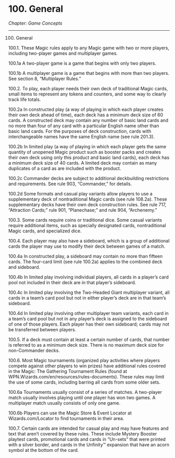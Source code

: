 # 100. General

*Chapter: Game Concepts*

---

100. General



100.1. These Magic rules apply to any Magic game with two or more players, including two-player games and multiplayer games.



100.1a A two-player game is a game that begins with only two players.



100.1b A multiplayer game is a game that begins with more than two players. See section 8, “Multiplayer Rules.”



100.2. To play, each player needs their own deck of traditional Magic cards, small items to represent any tokens and counters, and some way to clearly track life totals.



100.2a In constructed play (a way of playing in which each player creates their own deck ahead of time), each deck has a minimum deck size of 60 cards. A constructed deck may contain any number of basic land cards and no more than four of any card with a particular English name other than basic land cards. For the purposes of deck construction, cards with interchangeable names have the same English name (see rule 201.3).



100.2b In limited play (a way of playing in which each player gets the same quantity of unopened Magic product such as booster packs and creates their own deck using only this product and basic land cards), each deck has a minimum deck size of 40 cards. A limited deck may contain as many duplicates of a card as are included with the product.



100.2c Commander decks are subject to additional deckbuilding restrictions and requirements. See rule 903, “Commander,” for details.



100.2d Some formats and casual play variants allow players to use a supplementary deck of nontraditional Magic cards (see rule 108.2a). These supplementary decks have their own deck construction rules. See rule 717, “Attraction Cards;” rule 901, “Planechase;” and rule 904, “Archenemy.”



100.3. Some cards require coins or traditional dice. Some casual variants require additional items, such as specially designated cards, nontraditional Magic cards, and specialized dice.



100.4. Each player may also have a sideboard, which is a group of additional cards the player may use to modify their deck between games of a match.



100.4a In constructed play, a sideboard may contain no more than fifteen cards. The four-card limit (see rule 100.2a) applies to the combined deck and sideboard.



100.4b In limited play involving individual players, all cards in a player’s card pool not included in their deck are in that player’s sideboard.



100.4c In limited play involving the Two-Headed Giant multiplayer variant, all cards in a team’s card pool but not in either player’s deck are in that team’s sideboard.



100.4d In limited play involving other multiplayer team variants, each card in a team’s card pool but not in any player’s deck is assigned to the sideboard of one of those players. Each player has their own sideboard; cards may not be transferred between players.



100.5. If a deck must contain at least a certain number of cards, that number is referred to as a minimum deck size. There is no maximum deck size for non-Commander decks.



100.6. Most Magic tournaments (organized play activities where players compete against other players to win prizes) have additional rules covered in the Magic: The Gathering Tournament Rules (found at WPN.Wizards.com/en/resources/rules-documents). These rules may limit the use of some cards, including barring all cards from some older sets.



100.6a Tournaments usually consist of a series of matches. A two-player match usually involves playing until one player has won two games. A multiplayer match usually consists of only one game.



100.6b Players can use the Magic Store & Event Locator at Wizards.com/Locator to find tournaments in their area.



100.7. Certain cards are intended for casual play and may have features and text that aren’t covered by these rules. These include Mystery Booster playtest cards, promotional cards and cards in “Un-sets” that were printed with a silver border, and cards in the Unfinity™ expansion that have an acorn symbol at the bottom of the card.


